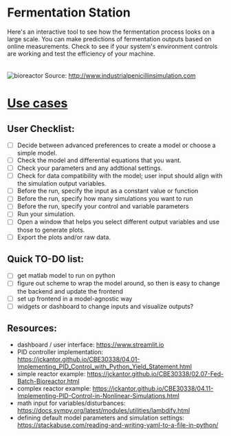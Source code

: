 # Fermentation Station
Here's an interactive tool to see how the fermentation process looks on a large scale. You can make predictions of fermentation outputs based on online measurements.
Check to see if your system's environment controls are working and test the efficiency of your machine.
\
\
\
![bioreactor](http://www.industrialpenicillinsimulation.com/images/IndPenSim_input_outputs_V2.png)
Source: http://www.industrialpenicillinsimulation.com
# [Use cases](https://github.com/FermentAI/Fermentation-Station/blob/main/docs/use_cases.md#use-cases)
## User Checklist:
- [ ] Decide between advanced preferences to create a model or choose a simple model.
- [ ] Check the model and differential equations that you want.
- [ ] Check your parameters and any addtional settings.
- [ ] Check for data compatibility with the model; user input should align with the simulation output variables.
- [ ] Before the run, specify the input as a constant value or function
- [ ] Before the run, specify how many simulations you want to run
- [ ] Before the run, specify your control and variable parameters
- [ ] Run your simulation.
- [ ] Open a window that helps you select different output variables and use those to generate plots.
- [ ] Export the plots and/or raw data.

## Quick TO-DO list:
- [ ] get matlab model to run on python
- [ ] figure out scheme to wrap the model around, so then is easy to change the backend and update the frontend 
- [ ] set up frontend in a model-agnostic way
- [ ] widgets or dashboard to change inputs and visualize outputs?

## Resources:
- dashboard / user interface: https://www.streamlit.io
- PID controller implementation: https://jckantor.github.io/CBE30338/04.01-Implementing_PID_Control_with_Python_Yield_Statement.html
- simple reactor example: https://jckantor.github.io/CBE30338/02.07-Fed-Batch-Bioreactor.html
- complex reactor example: https://jckantor.github.io/CBE30338/04.11-Implementing-PID-Control-in-Nonlinear-Simulations.html
- math input for variables/disturbances: https://docs.sympy.org/latest/modules/utilities/lambdify.html
- defining default model parameters and simulation settings: https://stackabuse.com/reading-and-writing-yaml-to-a-file-in-python/
